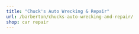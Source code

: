 ```yaml
---
title: "Chuck's Auto Wrecking & Repair"
url: /barberton/chucks-auto-wrecking-and-repair/
shop: car repair
---
```

